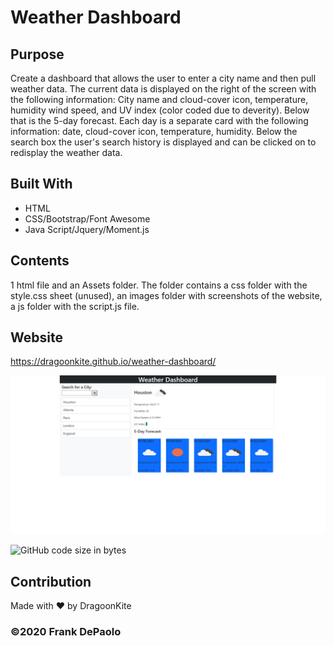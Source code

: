 # Weather Dashboard

## Purpose
Create a dashboard that allows the user to enter a city name and then pull weather data. The current data is displayed on the right of the screen with the following information: City name and cloud-cover icon, temperature, humidity wind speed, and UV index (color coded due to deverity). Below that is the 5-day forecast. Each day is a separate card with the following information: date, cloud-cover icon, temperature, humidity. Below the search box the user's search history is displayed and can be clicked on to redisplay the weather data.

## Built With
* HTML
* CSS/Bootstrap/Font Awesome
* Java Script/Jquery/Moment.js

## Contents
1 html file and an Assets folder. The folder contains a css folder with the style.css sheet (unused), an images folder with screenshots of the website, a js folder with the script.js file.

## Website
https://dragoonkite.github.io/weather-dashboard/

![Screenshot](./assets/images/wdash.png)

![GitHub code size in bytes](https://img.shields.io/github/languages/code-size/DragoonKite/weather-dashboard)

## Contribution
Made with ❤️ by DragoonKite

### ©️2020 Frank DePaolo